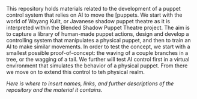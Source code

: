 This repository holds materials related to the development of a puppet control system that relies on AI to move the [puppets. We start with the world of Wayang Kulit, or Javanese shadow puppet theatre as it is interpreted within the Blended Shadow Puppet Theatre project.   The aim is to capture a library of human-made puppet actions, design and develop a controlling system that manipulates a physical puppet, and then to train an AI to make similar movements.  In order to test the concept, we start with a smallest possible proof-of-concept: the waving of a couple branches in a tree, or the wagging of a tail.  We further will test AI control first in a virtual environment that simulates the behavior of a physical puppet.  From there we move on to extend this control to teh physical realm.   

_Here is where to insert names, links, and further descriptions of the repository and the material it contains._



